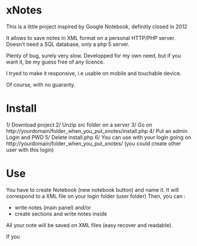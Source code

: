 xNotes
======

This is a little project inspired by Google Notebook, definitly closed in 2012

It allows to save notes in XML format on a personal HTTP/PHP server.
Doesn't need a SQL database, only a php 5 server.

Plenty of bug, surely very slow.
Developped for my own need, but if you want it, be my guess free of any licence.

I tryed to make it responsive, i.e usable on mobile and touchable device.

Of course, with no guaranty.

Install
=======

1/ Download project
2/ Unzip src folder on a server
3/ Go on http://yourdomain/folder_when_you_put_xnotes/install.php
4/ Put an admin Login and PWD
5/ Delete install.php
6/ You can use with your login going on http://yourdomain/folder_when_you_put_xnotes/ (you could create other user with this login)

Use
===

You have to create Notebook (new notebook button) and name it. It will correspond to a XML file on your login folder (user folder)
Then, you can : 
- write notes (main panel)
and/or
- create sections and write notes inside

All your note will be saved on XML files (easy recover and readable).

If you

